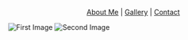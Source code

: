 <p align="center">
  <a href="#">About Me</a> |
  <a href="#">Gallery</a> |
  <a href="#">Contact</a>
</p>


![First Image](https://snmizeras.github.io/portfolio/af8d63a477078732b79ff9d9fc60873f.jpg) ![Second Image](https://snmizeras.github.io/portfolio/loveourplanet-4851331__340.webp)
